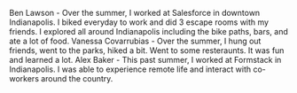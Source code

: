 ﻿Ben Lawson - Over the summer, I worked at Salesforce in downtown Indianapolis. I biked everyday to work and did 3 escape rooms with my friends. I explored all around Indianapolis including the bike paths, bars, and ate a lot of food.
 Vanessa Covarrubias - Over the summer,  I hung out friends, went to the parks, hiked a bit. Went to some resteraunts. It was fun and learned a lot. 
Alex Baker - This past summer, I worked at Formstack in Indianapolis. I was able to experience remote life and interact with co-workers around the country.

